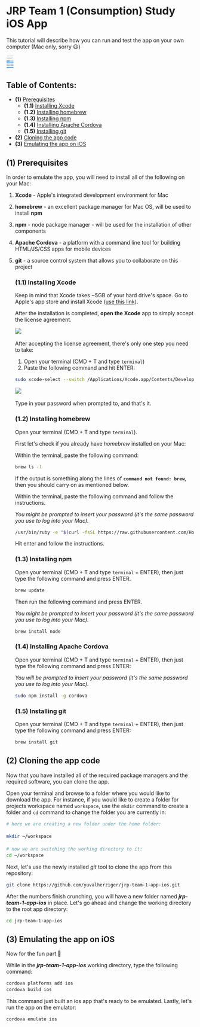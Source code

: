 # JRP Team 1 (Consumption) Study iOS App

This tutorial will describe how you can run and test the app on your own computer (Mac only, sorry :smiley:) 

<img src="readme-images/app-screenshot.jpg" alt="screenshot" style="width: 20px;"/>

## Table of Contents:

* **(1)** [Prerequisites](https://github.com/yuvalherziger/jrp-team-1-app-ios/blob/master/README.md#1-prerequisites)
  * **(1.1)** [Installing Xcode](https://github.com/yuvalherziger/jrp-team-1-app-ios/blob/master/README.md#11-installing-xcode)
  * **(1.2)** [Installing homebrew](https://github.com/yuvalherziger/jrp-team-1-app-ios/blob/master/README.md#12-installing-homebrew)
  * **(1.3)** [Installing npm](https://github.com/yuvalherziger/jrp-team-1-app-ios/blob/master/README.md#13-installing-npm)
  * **(1.4)** [Installing Apache Cordova](https://github.com/yuvalherziger/jrp-team-1-app-ios/blob/master/README.md#14-installing-apache-cordova)
  * **(1.5)** [Installing git](https://github.com/yuvalherziger/jrp-team-1-app-ios/blob/master/README.md#15-installing-git)
* **(2)** [Cloning the app code](https://github.com/yuvalherziger/jrp-team-1-app-ios/blob/master/README.md#2-cloning-the-app-code) 
* **(3)** [Emulating the app on iOS](https://github.com/yuvalherziger/jrp-team-1-app-ios/blob/master/README.md#3-emulating-the-app-on-ios) 

## (1) Prerequisites

In order to emulate the app, you will need to install all of the following on your Mac:

1. **Xcode** - Apple's integrated development environment for Mac
2. **homebrew** - an excellent package manager for Mac OS, will be used to install **npm**
3. **npm** - node package manager - will be used for the installation of other components
4. **Apache Cordova** - a platform with a command line tool for building HTML/JS/CSS apps for mobile devices
5. **git** - a source control system that allows you to collaborate on this project

    ### (1.1) Installing Xcode
    
    Keep in mind that Xcode takes ~5GB of your hard drive's space.
    Go to Apple's app store and install Xcode ([use this link][app-store-xcode]).     
    
    After the installation is completed, **open the Xcode** app to simply accept the license agreement.
    
    ![](https://github.com/yuvalherziger/jrp-team-1-app-ios/blob/master/readme-images/xcode-accept.jpg?raw=true)
    
    After accepting the license agreement, there's only one step you need to take:
    
    1. Open your terminal (CMD + T and type `terminal`)
    2. Paste the following command and hit ENTER:
    
    ```bash
    sudo xcode-select --switch /Applications/Xcode.app/Contents/Developer
    ```
    ![](https://github.com/yuvalherziger/jrp-team-1-app-ios/blob/master/readme-images/xcode.gif?raw=true)
    
    Type in your password when prompted to, and that's it.

    ### (1.2) Installing homebrew
    
    Open your terminal (CMD + T and type `terminal`).
    
    First let's check if you already have _homebrew_ installed on your Mac:
    
    Within the terminal, paste the following command:
    ```bash
    brew ls -l
    ```
    
    If the output is something along the lines of **`command not found: brew`**, then you should carry on as mentioned below.
    
    Within the terminal, paste the following command and follow the instructions. 
    
    _You might be prompted to insert your password (it's the same password you use to log into your Mac)._
    
    ```bash
    /usr/bin/ruby -e "$(curl -fsSL https://raw.githubusercontent.com/Homebrew/install/master/install)"
    ```
    
    Hit enter and follow the instructions.

    ### (1.3) Installing npm 
    
    Open your terminal (CMD + T and type `terminal` + ENTER), then just type the following command and press ENTER. 
    ```bash
    brew update
    ```
    
    Then run the following command and press ENTER.
    
    _You might be prompted to insert your password (it's the same password you use to log into your Mac)._
    
    ```bash
    brew install node
    ```

    ### (1.4) Installing Apache Cordova
    
    Open your terminal (CMD + T and type `terminal` + ENTER), then just type the following command and press ENTER:
    
    _You will be prompted to insert your password (it's the same password you use to log into your Mac)._
    
    ```bash
    sudo npm install -g cordova
    ```

    ### (1.5) Installing git
    
    Open your terminal (CMD + T and type `terminal` + ENTER), then just type the following command and press ENTER:
    
    ```bash
    brew install git
    ```

## (2) Cloning the app code 

Now that you have installed all of the required package managers and the required software, you can clone the app.
 
Open your terminal and browse to a folder where you would like to download the app. 
For instance, if you would like to create a folder for projects workspace named `workspace`, use the `mkdir` command to create a folder and `cd` command to change the folder you are currently in: 

```bash
# here we are creating a new folder under the home folder:

mkdir ~/workspace

# now we are switching the working directory to it:
cd ~/workspace

```

Next, let's use the newly installed _git_ tool to clone the app from this repository:

```bash
git clone https://github.com/yuvalherziger/jrp-team-1-app-ios.git
```

After the numbers finish crunching, you will have a new folder named _**jrp-team-1-app-ios**_ in place. Let's go ahead and change the working directory to the root app directory:

```bash
cd jrp-team-1-app-ios
```

## (3) Emulating the app on iOS

Now for the fun part :tada:

While in the _**jrp-team-1-app-ios**_ working directory, type the following command:

```bash
cordova platforms add ios
cordova build ios
```

This command just built an ios app that's ready to be emulated. Lastly, let's run the app on the emulator:

```bash
cordova emulate ios
```

[app-store-xcode]: https://itunes.apple.com/us/app/xcode/id497799835?mt=12
